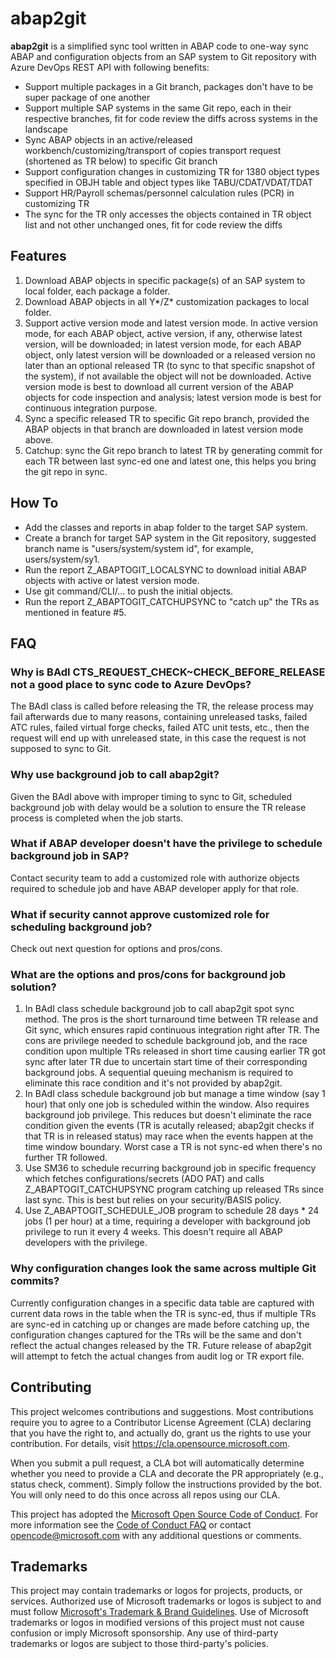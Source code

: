 # abap2git

**abap2git** is a simplified sync tool written in ABAP code to one-way sync ABAP and configuration objects from an SAP system to Git repository with Azure DevOps REST API with following benefits:
* Support multiple packages in a Git branch, packages don't have to be super package of one another
* Support multiple SAP systems in the same Git repo, each in their respective branches, fit for code review the diffs across systems in the landscape
* Sync ABAP objects in an active/released workbench/customizing/transport of copies transport request (shortened as TR below) to specific Git branch
* Support configuration changes in customizing TR for 1380 object types specified in OBJH table and object types like TABU/CDAT/VDAT/TDAT
* Support HR/Payroll schemas/personnel calculation rules (PCR) in customizing TR
* The sync for the TR only accesses the objects contained in TR object list and not other unchanged ones, fit for code review the diffs

## Features
1. Download ABAP objects in specific package(s) of an SAP system to local folder, each package a folder.
2. Download ABAP objects in all Y*/Z* customization packages to local folder.
3. Support active version mode and latest version mode. In active version mode, for each ABAP object, active version, if any, otherwise latest version, will be downloaded; in latest version mode, for each ABAP object, only latest version will be downloaded or a released version no later than an optional released TR (to sync to that specific snapshot of the system), if not available the object will not be downloaded. Active version mode is best to download all current version of the ABAP objects for code inspection and analysis; latest version mode is best for continuous integration purpose.
4. Sync a specific released TR to specific Git repo branch, provided the ABAP objects in that branch are downloaded in latest version mode above.
5. Catchup: sync the Git repo branch to latest TR by generating commit for each TR between last sync-ed one and latest one, this helps you bring the git repo in sync.

## How To
* Add the classes and reports in abap folder to the target SAP system.
* Create a branch for target SAP system in the Git repository, suggested branch name is "users/system/system id", for example, users/system/sy1.
* Run the report Z_ABAPTOGIT_LOCALSYNC to download initial ABAP objects with active or latest version mode.
* Use git command/CLI/... to push the initial objects.
* Run the report Z_ABAPTOGIT_CATCHUPSYNC to "catch up" the TRs as mentioned in feature #5.

## FAQ
### Why is BAdI CTS_REQUEST_CHECK~CHECK_BEFORE_RELEASE not a good place to sync code to Azure DevOps?
The BAdI class is called before releasing the TR, the release process may fail afterwards due to many reasons, containing unreleased tasks, failed ATC rules, failed virtual forge checks, failed ATC unit tests, etc., then the request will end up with unreleased state, in this case the request is not supposed to sync to Git.

### Why use background job to call abap2git?
Given the BAdI above with improper timing to sync to Git, scheduled background job with delay would be a solution to ensure the TR release process is completed when the job starts.

### What if ABAP developer doesn't have the privilege to schedule background job in SAP?
Contact security team to add a customized role with authorize objects required to schedule job and have ABAP developer apply for that role.

### What if security cannot approve customized role for scheduling background job?
Check out next question for options and pros/cons.

### What are the options and pros/cons for background job solution?
1. In BAdI class schedule background job to call abap2git spot sync method. The pros is the short turnaround time between TR release and Git sync, which ensures rapid continuous integration right after TR. The cons are privilege needed to schedule background job, and the race condition upon multiple TRs released in short time causing earlier TR got sync after later TR due to uncertain start time of their corresponding background jobs. A sequential queuing mechanism is required to eliminate this race condition and it's not provided by abap2git.
2. In BAdI class schedule background job but manage a time window (say 1 hour) that only one job is scheduled within the window. Also requires background job privilege. This reduces but doesn't eliminate the race condition given the events (TR is acutally released; abap2git checks if that TR is in released status) may race when the events happen at the time window boundary. Worst case a TR is not sync-ed when there's no further TR followed.
3. Use SM36 to schedule recurring background job in specific frequency which fetches configurations/secrets (ADO PAT) and calls Z_ABAPTOGIT_CATCHUPSYNC program catching up released TRs since last sync. This is best but relies on your security/BASIS policy.
4. Use Z_ABAPTOGIT_SCHEDULE_JOB program to schedule 28 days \* 24 jobs (1 per hour) at a time, requiring a developer with background job privilege to run it every 4 weeks. This doesn't require all ABAP developers with the privilege.

### Why configuration changes look the same across multiple Git commits?
Currently configuration changes in a specific data table are captured with current data rows in the table when the TR is sync-ed, thus if multiple TRs are sync-ed in catching up or changes are made before catching up, the configuration changes captured for the TRs will be the same and don't reflect the actual changes released by the TR. Future release of abap2git will attempt to fetch the actual changes from audit log or TR export file.

## Contributing

This project welcomes contributions and suggestions.  Most contributions require you to agree to a
Contributor License Agreement (CLA) declaring that you have the right to, and actually do, grant us
the rights to use your contribution. For details, visit https://cla.opensource.microsoft.com.

When you submit a pull request, a CLA bot will automatically determine whether you need to provide
a CLA and decorate the PR appropriately (e.g., status check, comment). Simply follow the instructions
provided by the bot. You will only need to do this once across all repos using our CLA.

This project has adopted the [Microsoft Open Source Code of Conduct](https://opensource.microsoft.com/codeofconduct/).
For more information see the [Code of Conduct FAQ](https://opensource.microsoft.com/codeofconduct/faq/) or
contact [opencode@microsoft.com](mailto:opencode@microsoft.com) with any additional questions or comments.

## Trademarks

This project may contain trademarks or logos for projects, products, or services. Authorized use of Microsoft 
trademarks or logos is subject to and must follow 
[Microsoft's Trademark & Brand Guidelines](https://www.microsoft.com/en-us/legal/intellectualproperty/trademarks/usage/general).
Use of Microsoft trademarks or logos in modified versions of this project must not cause confusion or imply Microsoft sponsorship.
Any use of third-party trademarks or logos are subject to those third-party's policies.
